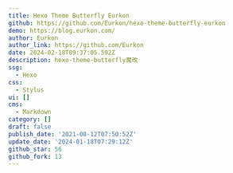 ```yaml
---
title: Hexo Theme Butterfly Eurkon
github: https://github.com/Eurkon/hexo-theme-butterfly-eurkon
demo: https://blog.eurkon.com/
author: Eurkon
author_link: https://github.com/Eurkon
date: 2024-02-18T09:37:05.592Z
description: hexo-theme-butterfly魔改
ssg:
  - Hexo
css:
  - Stylus
ui: []
cms:
  - Markdown
category: []
draft: false
publish_date: '2021-08-12T07:50:52Z'
update_date: '2024-01-18T07:29:12Z'
github_star: 56
github_fork: 13
---
```

